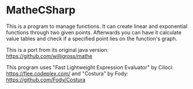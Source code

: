 # MatheCSharp
This is a program to manage functions. It can create linear and exponential functions through two given points. Afterwards you can have it calculate value tables and check if a specified point lies on the function's graph.

This is a port from its original java version: https://github.com/willigross/mathe

This program uses "Fast Lightweight Expression Evaluator" by Ciloci: https://flee.codeplex.com/
and "Costura" by Fody: https://github.com/Fody/Costura
